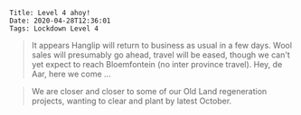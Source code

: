     Title: Level 4 ahoy!
    Date: 2020-04-28T12:36:01
    Tags: Lockdown Level 4

>It appears Hanglip will return to business as usual in a few days. Wool sales will presumably go ahead, travel will be eased, though we can't yet expect to reach Bloemfontein (no inter province travel). Hey, de Aar, here we come ... 

>We are closer and closer to some of our Old Land regeneration projects, wanting to clear and plant by latest October. 

<!-- more -->

